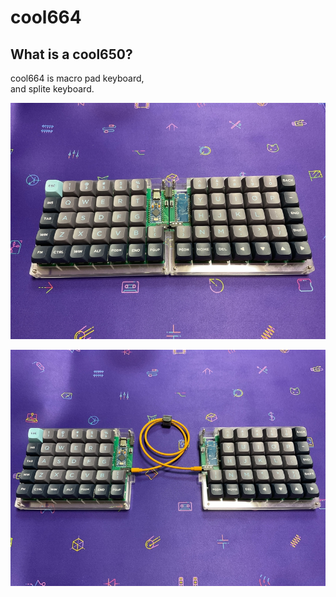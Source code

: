 # cool664

## What is a cool650?

cool664 is macro pad keyboard,
<br>
and splite keyboard.
<br>

![](img/img00001.jpg)

![](img/img00002.jpg)
